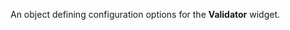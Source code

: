 
<!--shortDescription-->
An object defining configuration options for the **Validator** widget.
<!--/shortDescription-->

<!--fullDescription-->

<!--/fullDescription-->